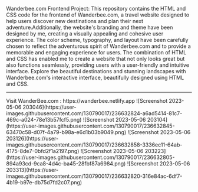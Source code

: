 Wanderbee.com Frontend Project: This repository contains the HTML and CSS code for the frontend of Wanderbee.com, a travel website designed to help users discover new destinations and plan their next adventure.Additionally, the website's branding and theme have been designed by me, creating a visually appealing and cohesive user experience. The color scheme, typography, and layout have been carefully chosen to reflect the adventurous spirit of Wanderbee.com and to provide a memorable and engaging experience for users. The combination of HTML and CSS has enabled me to create a website that not only looks great but also functions seamlessly, providing users with a user-friendly and intuitive interface. Explore the beautiful destinations and stunning landscapes with Wanderbee.com's interactive interface, beautifully designed using HTML and CSS.</br>
<hr>
Visit WanderBee.com : https://wanderbee.netlify.app
</hr>
![Screenshot 2023-05-06 203046](https://user-images.githubusercontent.com/130790017/236632824-a6ad5414-81c7-469c-a024-78e13b57fcf5.png)
![Screenshot 2023-05-06 203104](https://user-images.githubusercontent.com/130790017/236632845-63470c58-d07f-4a79-b98a-e6d1b03b9049.png)
![Screenshot 2023-05-06 203126](https://user-images.githubusercontent.com/130790017/236632858-3336ec11-64ab-4175-8de7-0bfd2f1a2197.png)
![Screenshot 2023-05-06 203223](https://user-images.githubusercontent.com/130790017/236632805-894a93cd-9ca8-4d4c-ba45-28fbf87a6984.png)
![Screenshot 2023-05-06 203313](https://user-images.githubusercontent.com/130790017/236632820-316e84ac-6df7-4b19-b97e-db75d7fd2c07.png)
